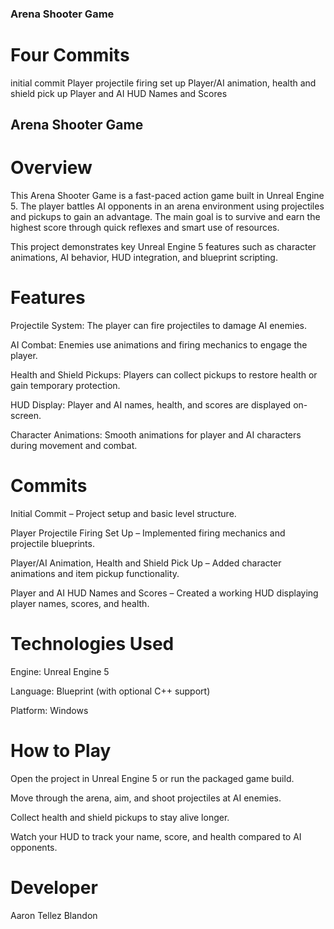 ### Arena Shooter Game
# Four Commits
initial commit
Player projectile firing set up
Player/AI animation, health and shield pick up
Player and AI HUD Names and Scores

## Arena Shooter Game
# Overview

This Arena Shooter Game is a fast-paced action game built in Unreal Engine 5. The player battles AI opponents in an arena environment using projectiles and pickups to gain an advantage. The main goal is to survive and earn the highest score through quick reflexes and smart use of resources.

This project demonstrates key Unreal Engine 5 features such as character animations, AI behavior, HUD integration, and blueprint scripting.

# Features

Projectile System: The player can fire projectiles to damage AI enemies.

AI Combat: Enemies use animations and firing mechanics to engage the player.

Health and Shield Pickups: Players can collect pickups to restore health or gain temporary protection.

HUD Display: Player and AI names, health, and scores are displayed on-screen.

Character Animations: Smooth animations for player and AI characters during movement and combat.

# Commits

Initial Commit – Project setup and basic level structure.

Player Projectile Firing Set Up – Implemented firing mechanics and projectile blueprints.

Player/AI Animation, Health and Shield Pick Up – Added character animations and item pickup functionality.

Player and AI HUD Names and Scores – Created a working HUD displaying player names, scores, and health.

# Technologies Used

Engine: Unreal Engine 5

Language: Blueprint (with optional C++ support)

Platform: Windows

# How to Play

Open the project in Unreal Engine 5 or run the packaged game build.

Move through the arena, aim, and shoot projectiles at AI enemies.

Collect health and shield pickups to stay alive longer.

Watch your HUD to track your name, score, and health compared to AI opponents.

# Developer

Aaron Tellez Blandon
